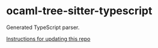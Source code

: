 # ocaml-tree-sitter-typescript

Generated TypeScript parser.

[Instructions for updating this repo](https://github.com/returntocorp/ocaml-tree-sitter-languages/blob/main/doc/release.md)
